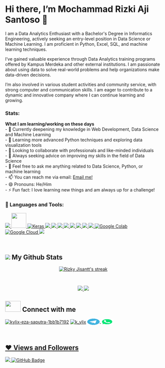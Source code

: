 # Hi there, I’m Mochammad Rizki Aji Santoso 👋

I am a Data Analytics Enthusiast with a Bachelor's Degree in Informatics Engineering, actively seeking an entry-level position in Data Science or Machine Learning. I am proficient in Python, Excel, SQL, and machine learning techniques.

I’ve gained valuable experience through Data Analytics training programs offered by Kampus Merdeka and other external institutions. I am passionate about using data to solve real-world problems and help organizations make data-driven decisions.

I’m also involved in various student activities and community service, with strong computer and communication skills. I am eager to contribute to a dynamic and innovative company where I can continue learning and growing.

### Stats:
<summary><strong>What I am learning/working on these days</strong></summary> 
- 🔭 Currently deepening my knowledge in Web Development, Data Science and Machine Learning </br>
- 🌱 Learning more advanced Python techniques and exploring data visualization tools </br>
- 👯 Looking to collaborate with professionals and like-minded individuals </br>
- 🤔 Always seeking advice on improving my skills in the field of Data Science </br>
- 💬 Feel free to ask me anything related to Data Science, Python, or machine learning </br>
- 📫 You can reach me via email: <a href="mailto:moch.rizkiaji@gmail.com">Email me!</a> </br>
- 😄 Pronouns: He/Him </br>
- ⚡ Fun fact: I love learning new things and am always up for a challenge!</br>

### 🚀 Languages and Tools:
<p align="left"> 
 <a href="https://www.python.org" target="_blank"> <img src="https://img.icons8.com/color/48/000000/python.png"/> </a> 
 <a href="https://scikit-learn.org/" target="_blank"> <img src="https://upload.wikimedia.org/wikipedia/commons/0/05/Scikit_learn_logo_small.svg" width="48" height="48"/> </a> 
 <a href="https://keras.io/" target="_blank"> <img src="https://upload.wikimedia.org/wikipedia/commons/a/ae/Keras_logo.svg" width="48" height="48" alt="Keras"/> </a> 
 <a href="https://www.tensorflow.org/" target="_blank"> <img src="https://img.icons8.com/color/48/000000/tensorflow.png"/> </a>
 <a href="https://www.mysql.com/" target="_blank"> <img src="https://img.icons8.com/color/48/000000/mysql.png"/> </a> 
 <a href="https://www.git-scm.com/" target="_blank"> <img src="https://img.icons8.com/color/48/000000/git.png"/> </a>
 <a href="https://developer.mozilla.org/en-US/docs/Web/HTML" target="_blank"> <img src="https://img.icons8.com/color/48/000000/html-5.png"/> </a> 
 <a href="https://developer.mozilla.org/en-US/docs/Web/CSS" target="_blank"> <img src="https://img.icons8.com/color/48/000000/css3.png"/> </a> 
 <a href="https://developer.mozilla.org/en-US/docs/Web/JavaScript" target="_blank"> <img src="https://img.icons8.com/color/48/000000/javascript.png"/> </a> 
 <a href="https://www.php.net/" target="_blank"> <img src="https://img.icons8.com/officel/48/000000/php-logo.png"/> </a> 
 <a href="https://getbootstrap.com/" target="_blank"> <img src="https://img.icons8.com/color/48/000000/bootstrap.png"/> </a> 
 <a href="https://colab.research.google.com/" target="_blank"> <img src="https://upload.wikimedia.org/wikipedia/commons/d/d0/Google_Colaboratory_SVG_Logo.svg" width="48" height="48" alt="Google Colab"/> </a> 
 <a href="https://cloud.google.com/" target="_blank"> <img src="https://img.icons8.com/color/48/000000/google-cloud.png" alt="Google Cloud"/> </a> 
 <a href="https://www.canva.com/" target="_blank"> <img src="https://img.icons8.com/color/48/000000/canva.png"/> </a> 
</p>

<br/> 
<h2 align="left"><img src = "https://media.giphy.com/media/RVWSqOsgDAq0W3051o/giphy.gif" width = 48px> My Github Stats</h2>
<p align="center">
    <a href="https://github.com/rizkyjisantt-dev/github-readme-streak-stats">
        <img title="🔥 Get streak stats for your profile at git.io/streak-stats" alt="Rizky Jisantt's streak" src="https://github-readme-streak-stats.herokuapp.com/?user=rizkyjisantt-dev&theme=black-ice&hide_border=true&stroke=0000&background=060A0CD0"/>
    </a>
</p> <br/>
<p align="center">
<a href="https://github.com/rizkyjisantt-dev">
  <img height="180em" src="https://github-readme-stats-eight-theta.vercel.app/api?username=rizkyjisantt-dev&show_icons=true&theme=algolia&include_all_commits=true&count_private=true"/>
  <img height="180em" src="https://github-readme-stats-eight-theta.vercel.app/api/top-langs/?username=rizkyjisantt-dev&layout=compact&langs_count=8&theme=algolia"/>
</a>

<h2 align="left"><img src='https://raw.githubusercontent.com/ShahriarShafin/ShahriarShafin/main/Assets/handshake.gif' height="35" width="50px"> Connect with me</h2>
<p align="left">
  <a href="https://linkedin.com/in/moch-rizki/" target="blank"><img align="center" src="https://raw.githubusercontent.com/rahuldkjain/github-profile-readme-generator/master/src/images/icons/Social/linked-in-alt.svg" alt="kylix-eza-saputra-1bb1b7192" height="20" width="40" /></a>
  <a href="https://instagram.com/rizky_jisantt" target="blank"><img align="center" src="https://raw.githubusercontent.com/rahuldkjain/github-profile-readme-generator/master/src/images/icons/Social/instagram.svg" alt="k_ylix" height="20" width="40" /></a>
  <a href="https://t.me/rizkyluxszerr" target="_blank"><img align="center" alt="Telegram" height="20" width="40" src="https://github.com/reski-mulud-muchamad/reski-mulud-muchamad/blob/main/logo-svg/telegram.svg" />
  <a href="https://wa.me/6282131802771" target="_blank"><img align="center" alt="WhatsApp" height="20" width="40" src="https://github.com/reski-mulud-muchamad/reski-mulud-muchamad/blob/main/logo-svg/whatsapp.svg" />
</p><br/>

## ❤ Views and Followers
<a href="https://github.com/Meghna-DAS/github-profile-views-counter">
    <img src="https://komarev.com/ghpvc/?username=rizkyjisantt-dev">
</a>
<a href="https://github.com/rizkyjisantt-devt?tab=followers"><img src="https://img.shields.io/github/followers/nicola-alivant?label=Followers&style=social" alt="GitHub Badge"></a>

